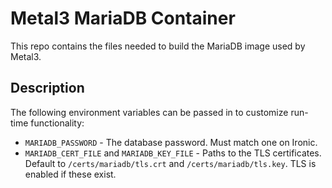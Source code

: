 Metal3 MariaDB Container
========================

This repo contains the files needed to build the MariaDB image used by Metal3.

Description
-----------

The following environment variables can be passed in to customize run-time functionality:
- `MARIADB_PASSWORD` - The database password. Must match one on Ironic.
- `MARIADB_CERT_FILE` and `MARIADB_KEY_FILE` - Paths to the TLS certificates.  Default to `/certs/mariadb/tls.crt` and `/certs/mariadb/tls.key`. TLS is enabled if these exist.
